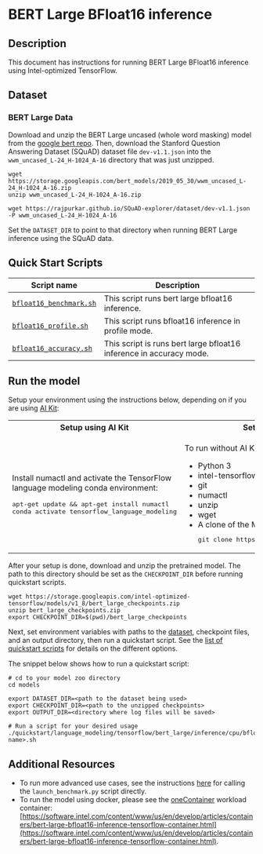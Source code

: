 <!--- 0. Title -->
# BERT Large BFloat16 inference

<!-- 10. Description -->
## Description

This document has instructions for running BERT Large BFloat16 inference using
Intel-optimized TensorFlow.

<!--- 30. Datasets -->
## Dataset

### BERT Large Data
Download and unzip the BERT Large uncased (whole word masking) model from the
[google bert repo](https://github.com/google-research/bert#pre-trained-models).
Then, download the Stanford Question Answering Dataset (SQuAD) dataset file `dev-v1.1.json` into the `wwm_uncased_L-24_H-1024_A-16` directory that was just unzipped.

```
wget https://storage.googleapis.com/bert_models/2019_05_30/wwm_uncased_L-24_H-1024_A-16.zip
unzip wwm_uncased_L-24_H-1024_A-16.zip

wget https://rajpurkar.github.io/SQuAD-explorer/dataset/dev-v1.1.json -P wwm_uncased_L-24_H-1024_A-16
```
Set the `DATASET_DIR` to point to that directory when running BERT Large inference using the SQuAD data.


<!--- 40. Quick Start Scripts -->
## Quick Start Scripts

| Script name | Description |
|-------------|-------------|
| [`bfloat16_benchmark.sh`](/quickstart/language_modeling/tensorflow/bert_large/inference/cpu/bfloat16/bfloat16_benchmark.sh) | This script runs bert large bfloat16 inference. |
| [`bfloat16_profile.sh`](/quickstart/language_modeling/tensorflow/bert_large/inference/cpu/bfloat16/bfloat16_profile.sh) | This script runs bfloat16 inference in profile mode. |
| [`bfloat16_accuracy.sh`](/quickstart/language_modeling/tensorflow/bert_large/inference/cpu/bfloat16/bfloat16_accuracy.sh) | This script is runs bert large bfloat16 inference in accuracy mode. |

<!--- 50. AI Kit -->
## Run the model

Setup your environment using the instructions below, depending on if you are
using [AI Kit](/docs/general/tensorflow/AIKit.md):

<table>
  <tr>
    <th>Setup using AI Kit</th>
    <th>Setup without AI Kit</th>
  </tr>
  <tr>
    <td>
      <p>Install numactl and activate the TensorFlow language modeling conda environment:</p>
      <pre>apt-get update && apt-get install numactl<br>conda activate tensorflow_language_modeling</pre>
    </td>
    <td>
      <p>To run without AI Kit you will need:</p>
      <ul>
        <li>Python 3
        <li>intel-tensorflow==2.4.0
        <li>git
        <li>numactl
        <li>unzip
        <li>wget
        <li>A clone of the Model Zoo repo<br />
        <pre>git clone https://github.com/IntelAI/models.git</pre>
      </ul>
    </td>
  </tr>
</table>

After your setup is done, download and unzip the pretrained model. The
path to this directory should be set as the `CHECKPOINT_DIR` before
running quickstart scripts.
```
wget https://storage.googleapis.com/intel-optimized-tensorflow/models/v1_8/bert_large_checkpoints.zip
unzip bert_large_checkpoints.zip
export CHECKPOINT_DIR=$(pwd)/bert_large_checkpoints
```

Next, set environment variables with paths to the [dataset](#datasets),
checkpoint files, and an output directory, then run a quickstart script.
See the [list of quickstart scripts](#quick-start-scripts) for details
on the different options.

The snippet below shows how to run a quickstart script:
```
# cd to your model zoo directory
cd models

export DATASET_DIR=<path to the dataset being used>
export CHECKPOINT_DIR=<path to the unzipped checkpoints>
export OUTPUT_DIR=<directory where log files will be saved>

# Run a script for your desired usage
./quickstart/language_modeling/tensorflow/bert_large/inference/cpu/bfloat16/<script name>.sh
```

<!--- 90. Resource Links-->
## Additional Resources

* To run more advanced use cases, see the instructions [here](Advanced.md)
  for calling the `launch_benchmark.py` script directly.
* To run the model using docker, please see the [oneContainer](http://software.intel.com/containers)
  workload container:<br />
  [https://software.intel.com/content/www/us/en/develop/articles/containers/bert-large-bfloat16-inference-tensorflow-container.html](https://software.intel.com/content/www/us/en/develop/articles/containers/bert-large-bfloat16-inference-tensorflow-container.html).

